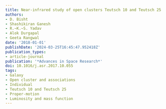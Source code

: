 ```yaml
---
title: Near-infrared study of open clusters Teutsch 10 and Teutsch 25
authors:
- D. Bisht
- Shashikiran Ganesh
- R.~K.~S. Yadav
- Alok Durgapal
- Geeta Rangwal
date: '2018-01-01'
publishDate: '2024-03-25T16:45:47.952418Z'
publication_types:
- article-journal
publication: '*Advances in Space Research*'
doi: 10.1016/j.asr.2017.10.055
tags:
- Galaxy
- Open cluster and associations
- Individual
- Teutsch 10 and Teutsch 25
- Proper-motion
- Luminosity and mass function
---
```

